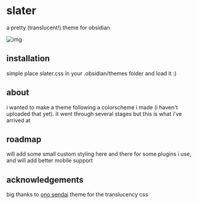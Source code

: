 # slater
a pretty (translucent!) theme for obsidian

![img](https://preview.redd.it/guivppy4mxbc1.png?width=1920&format=png&auto=webp&s=360de970ab1b5860cd3d74ad9e0dfa2a2ad6b55d)

## installation
simple place slater.css in your .obsidian/themes folder and load it :)

## about
i wanted to make a theme following a colorscheme i made (i haven't uploaded that yet). it went through several stages but this is what i've arrived at

## roadmap
will add some small custom styling here and there for some plugins i use, and will add better mobile support

## acknowledgements
big thanks to [ono sendai](https://github.com/cannibalox/ono-sendai_obsdn) theme for the translucency css
